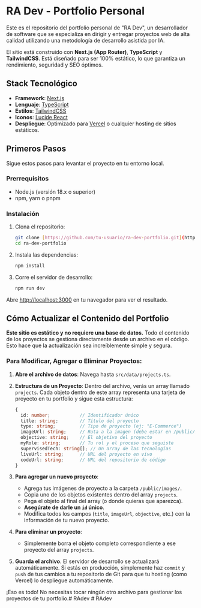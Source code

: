 # RA Dev - Portfolio Personal

Este es el repositorio del portfolio personal de "RA Dev", un desarrollador de software que se especializa en dirigir y entregar proyectos web de alta calidad utilizando una metodología de desarrollo asistida por IA.

El sitio está construido con **Next.js (App Router)**, **TypeScript** y **TailwindCSS**. Está diseñado para ser 100% estático, lo que garantiza un rendimiento, seguridad y SEO óptimos.

## Stack Tecnológico

- **Framework**: [Next.js](https://nextjs.org/)
- **Lenguaje**: [TypeScript](https://www.typescriptlang.org/)
- **Estilos**: [TailwindCSS](https://tailwindcss.com/)
- **Iconos**: [Lucide React](https://lucide.dev/)
- **Despliegue**: Optimizado para [Vercel](https://vercel.com/) o cualquier hosting de sitios estáticos.

## Primeros Pasos

Sigue estos pasos para levantar el proyecto en tu entorno local.

### Prerrequisitos

- Node.js (versión 18.x o superior)
- npm, yarn o pnpm

### Instalación

1.  Clona el repositorio:
    ```bash
    git clone [https://github.com/tu-usuario/ra-dev-portfolio.git](https://github.com/tu-usuario/ra-dev-portfolio.git)
    cd ra-dev-portfolio
    ```

2.  Instala las dependencias:
    ```bash
    npm install
    ```

3.  Corre el servidor de desarrollo:
    ```bash
    npm run dev
    ```

Abre [http://localhost:3000](http://localhost:3000) en tu navegador para ver el resultado.

## Cómo Actualizar el Contenido del Portfolio

**Este sitio es estático y no requiere una base de datos.** Todo el contenido de los proyectos se gestiona directamente desde un archivo en el código. Esto hace que la actualización sea increíblemente simple y segura.

### Para Modificar, Agregar o Eliminar Proyectos:

1.  **Abre el archivo de datos**: Navega hasta `src/data/projects.ts`.

2.  **Estructura de un Proyecto**: Dentro del archivo, verás un array llamado `projects`. Cada objeto dentro de este array representa una tarjeta de proyecto en tu portfolio y sigue esta estructura:

    ```typescript
    {
      id: number;           // Identificador único
      title: string;        // Título del proyecto
      type: string;         // Tipo de proyecto (ej: "E-Commerce")
      imageUrl: string;     // Ruta a la imagen (debe estar en /public/images/)
      objective: string;    // El objetivo del proyecto
      myRole: string;       // Tu rol y el proceso que seguiste
      supervisedTech: string[]; // Un array de las tecnologías
      liveUrl: string;      // URL del proyecto en vivo
      codeUrl: string;      // URL del repositorio de código
    }
    ```

3.  **Para agregar un nuevo proyecto**:
    - Agrega tus imágenes de proyecto a la carpeta `/public/images/`.
    - Copia uno de los objetos existentes dentro del array `projects`.
    - Pega el objeto al final del array (o donde quieras que aparezca).
    - **Asegúrate de darle un `id` único**.
    - Modifica todos los campos (`title`, `imageUrl`, `objective`, etc.) con la información de tu nuevo proyecto.

4.  **Para eliminar un proyecto**:
    - Simplemente borra el objeto completo correspondiente a ese proyecto del array `projects`.

5.  **Guarda el archivo**. El servidor de desarrollo se actualizará automáticamente. Si estás en producción, simplemente haz `commit` y `push` de tus cambios a tu repositorio de Git para que tu hosting (como Vercel) lo despliegue automáticamente.

¡Eso es todo! No necesitas tocar ningún otro archivo para gestionar los proyectos de tu portfolio.#   R A d e v  
 #   R A d e v  
 